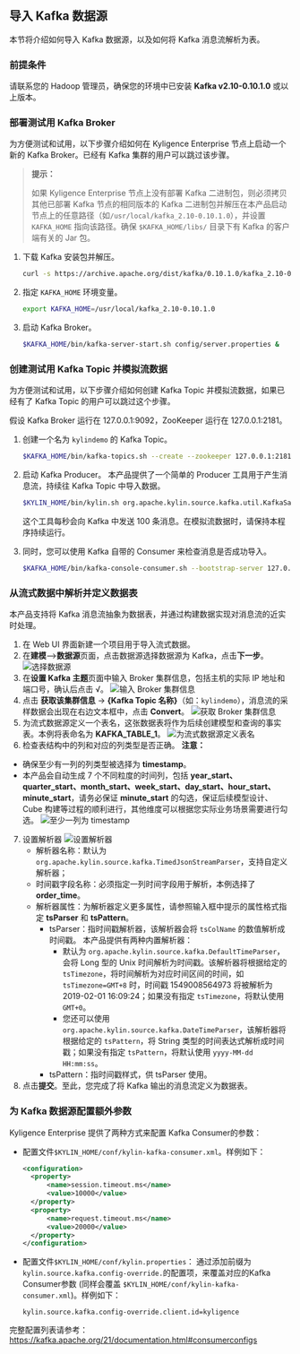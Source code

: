 ## 导入 Kafka 数据源

本节将介绍如何导入 Kafka 数据源，以及如何将 Kafka 消息流解析为表。

### 前提条件

请联系您的 Hadoop 管理员，确保您的环境中已安装 **Kafka v2.10-0.10.1.0** 或以上版本。

### 部署测试用 Kafka Broker

为方便测试和试用，以下步骤介绍如何在 Kyligence Enterprise 节点上启动一个新的 Kafka Broker。已经有 Kafka 集群的用户可以跳过该步骤。

> **提示：**
> 
> 如果 Kyligence Enterprise 节点上没有部署 Kafka 二进制包，则必须拷贝其他已部署 Kafka 节点的相同版本的 Kafka 二进制包并解压在本产品启动节点上的任意路径（如`/usr/local/kafka_2.10-0.10.1.0`），并设置 `KAFKA_HOME` 指向该路径。确保 `$KAFKA_HOME/libs/` 目录下有 Kafka 的客户端有关的 Jar 包。

1. 下载 Kafka 安装包并解压。
   ```sh
   curl -s https://archive.apache.org/dist/kafka/0.10.1.0/kafka_2.10-0.10.1.0.tgz | tar -xz -C /usr/local/
   ```
2. 指定 `KAFKA_HOME` 环境变量。
   ```sh
   export KAFKA_HOME=/usr/local/kafka_2.10-0.10.1.0
   ```
3. 启动 Kafka Broker。
   ```sh
   $KAFKA_HOME/bin/kafka-server-start.sh config/server.properties &
   ```


### 创建测试用 Kafka Topic 并模拟流数据

为方便测试和试用，以下步骤介绍如何创建 Kafka Topic 并模拟流数据，如果已经有了 Kafka Topic 的用户可以跳过这个步骤。

假设 Kafka Broker 运行在 127.0.0.1:9092，ZooKeeper 运行在 127.0.0.1:2181。

1. 创建一个名为 `kylindemo` 的 Kafka Topic。
   ```sh
   $KAFKA_HOME/bin/kafka-topics.sh --create --zookeeper 127.0.0.1:2181 --replication-factor 1 --partitions 3 --topic kylindemo
   ```

2. 启动 Kafka Producer。
   本产品提供了一个简单的 Producer 工具用于产生消息流，持续往 Kafka Topic 中导入数据。

   ```sh
   $KYLIN_HOME/bin/kylin.sh org.apache.kylin.source.kafka.util.KafkaSampleProducer --topic kylindemo --broker 127.0.0.1:9092
   ```
   这个工具每秒会向 Kafka 中发送 100 条消息。在模拟流数据时，请保持本程序持续运行。

3. 同时，您可以使用 Kafka 自带的 Consumer 来检查消息是否成功导入。
   ```sh
   $KAFKA_HOME/bin/kafka-console-consumer.sh --bootstrap-server 127.0.0.1:9092 --topic kylindemo --from-beginning
   ```

### 从流式数据中解析并定义数据表

本产品支持将 Kafka 消息流抽象为数据表，并通过构建数据实现对消息流的近实时处理。

1. 在 Web UI 界面新建一个项目用于导入流式数据。
2. 在**建模**-->**数据源**页面，点击数据源选择数据源为 Kafka，点击**下一步**。
   ![选择数据源](images/kafka_import.cn.png)
3. 在**设置 Kafka 主题**页面中输入 Broker 集群信息，包括主机的实际 IP 地址和端口号，确认后点击  √。
   ![输入 Broker 集群信息](images/kafka_setting.png)
4. 点击 **获取该集群信息** -> **{Kafka Topic 名称}**（如：`kylindemo`），消息流的采样数据会出现在右边文本框中，点击 **Convert**。
   ![获取 Broker 集群信息](images/kafka_info.png)
5. 为流式数据源定义一个表名，这张数据表将作为后续创建模型和查询的事实表。本例将表命名为 **KAFKA_TABLE_1**。
   ![为流式数据源定义表名](images/kafka_name.png)
6. 检查表结构中的列和对应的列类型是否正确。
  **注意：** 
  - 确保至少有一列的列类型被选择为 **timestamp**。
  - 本产品会自动生成 7 个不同粒度的时间列，包括 **year_start、quarter_start、month_start、week_start、day_start、hour_start、minute_start**，请务必保证 **minute_start** 的勾选，保证后续模型设计、Cube 构建等过程的顺利进行，其他维度可以根据您实际业务场景需要进行勾选。
  ![至少一列为 timestamp](images/kafka_check_timestamp.png)
7. 设置解析器
   ![设置解析器](images/kafka_parser.png)
   - 解析器名称：默认为 `org.apache.kylin.source.kafka.TimedJsonStreamParser`，支持自定义解析器；
   - 时间戳字段名称：必须指定一列时间字段用于解析，本例选择了 **order_time**。
   - 解析器属性：为解析器定义更多属性，请参照输入框中提示的属性格式指定 **tsParser** 和 **tsPattern**。
     - tsParser：指时间戳解析器，该解析器会将 `tsColName` 的数值解析成时间戳。
       本产品提供有两种内置解析器：
       - 默认为 `org.apache.kylin.source.kafka.DefaultTimeParser`，会将 Long 型的 Unix 时间解析为时间戳。该解析器将根据给定的 `tsTimezone`，将时间解析为对应时间区间的时间，如 `tsTimezone=GMT+8` 时，时间戳 1549008564973 将被解析为 2019-02-01 16:09:24；如果没有指定 `tsTimezone`，将默认使用 `GMT+0`。
       - 您还可以使用 `org.apache.kylin.source.kafka.DateTimeParser`，该解析器将根据给定的 `tsPattern`，将 String 类型的时间表达式解析成时间戳；如果没有指定 `tsPattern`，将默认使用 `yyyy-MM-dd HH:mm:ss`。
     - tsPattern：指时间戳样式，供 tsParser 使用。
8. 点击**提交**。至此，您完成了将 Kafka 输出的消息流定义为数据表。

### 为 Kafka 数据源配置额外参数

Kyligence Enterprise 提供了两种方式来配置 Kafka Consumer的参数：

- 配置文件`$KYLIN_HOME/conf/kylin-kafka-consumer.xml`。样例如下：

  ```xml
  <configuration>
    <property>
        <name>session.timeout.ms</name>
        <value>10000</value>
    </property>
    <property>
        <name>request.timeout.ms</name>
        <value>20000</value>
    </property>
  </configuration>  
  ```

- 配置文件`$KYLIN_HOME/conf/kylin.properties`：
  通过添加前缀为 `kylin.source.kafka.config-override.`的配置项，来覆盖对应的Kafka Consumer参数  (同样会覆盖 `$KYLIN_HOME/conf/kylin-kafka-consumer.xml`)。样例如下：

  ```properties
  kylin.source.kafka.config-override.client.id=kyligence
  ```

完整配置列表请参考：https://kafka.apache.org/21/documentation.html#consumerconfigs